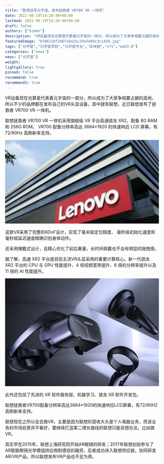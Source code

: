 ```yaml
---
title: "联想进军元宇宙，发布拯救者 VR700 VR 一体机"
date: 2022-08-19T14:28:40+08:00
lastmod: 2022-08-19T14:28:40+08:00
draft: false
authors: ["Simon"]
description: "VR设备现在也算是代表着元宇宙的一部分，所以成为了大家争相要占据的高地，所以不少的品牌都在发布自己的VR头显设备，其中就有联想，近日联想发布了拯救者 VR700 VR 一体机。"
featuredImage: "bf86110f206fa9a15c29af489c3c1439.jpg"
tags: ["元宇宙","元宇宙项目","元宇宙平台","区块链","nft","web3.0"]
categories: ["news"]
news: ["元宇宙"]
weight: 
lightgallery: true
pinned: false
recommend: true
recommend1: true
---
```


VR设备现在也算是代表着元宇宙的一部分，所以成为了大家争相要占据的高地，所以不少的品牌都在发布自己的VR头显设备，其中就有联想，近日联想发布了拯救者 VR700 VR 一体机。

联想拯救者 VR700 VR 一体机采用旗舰级 VR 平台高通骁龙 XR2，配备 8G RAM 和 256G ROM。 VR700 配备分辨率高达 3664*1920 的快速响应 LCD 屏幕，有 72/90Hz 高刷新率支持。

![配图](b3b7d0a20cf431adbdc59fda09c77da52fdd983e.jpeg)


这款VR采用了完整的6DoF设计，实现了毫米级定位精度、 毫秒级初始化速度和毫秒级延迟速度精确识别身体动作。

还采用帽戴式设计，且精心优化了前后重量，长时间佩戴也不会有明显的拖拽感。

据了解，高通 XR2 平台是目前主流VR头显采用的重要计算核心。新一代骁龙 XR2 平台的 CPU 与 GPU 性能提升、4 倍视频宽带提升、6 倍的分辨率提升以及 11 倍的 AI 性能提升。

![配图](6a63f6246b600c336b38b64d35bd8005dbf9a1ea.jpeg)

此外还包括了先进的 XR 软件服务层、机器学习、骁龙 XR 软件开发包。

联想拯救者VR700配备分辨率高达3664*1920的快速响应LCD屏幕，有72/90HZ高刷新率支持。

联想现在之所以会去做VR，主要是因为联想的营收大头是个人电脑业务，而该业务的市场前景并不看好，要继续打造第二增长曲线的联想只能另想办法，比如做VR。


其实早在2015年，联想上海研究院开始AR眼镜的研发；2017年联想创投参与了AR智能眼镜光学模组供应商耐德佳的融资，后者成功进入联想供应链，协同研发AR/VR产品。所以联想发布VR产品也不足为奇。

